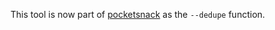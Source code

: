 This tool is now part of [pocketsnack](https://github.com/hughrun/pocketsnack) as the `--dedupe` function.